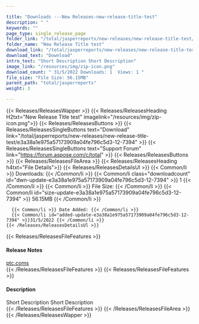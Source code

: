 ```yaml
---

title: "Downloads ---New Releases-new-release-title-test"
description: " "
keywords: ""
page_type: single_release_page
folder_link: "/total/jasperreports/new-releases/new-release-title-test/"
folder_name: "New Release Title test"
download_link: "/total/jasperreports/new-releases/new-release-title-test/e3a38a1e975a57173909a04fe796c5d3-12-7394"
download_text: "Download"
intro_text: "Short Description Short Description"
image_link: "/resources/img/zip-icon.png"
download_count: " 31/5/2022 Downloads: 1  Views: 1 "
file_size: "File Size: 56.15MB"
parent_path: "total/jasperreports"
weight: 3

---
```


{{< Releases/ReleasesWapper >}}
  {{< Releases/ReleasesHeading H2txt="New Release Title test" imagelink="/resources/img/zip-icon.png">}}
  {{< Releases/ReleasesButtons >}}
    {{< Releases/ReleasesSingleButtons text="Download" link="/total/jasperreports/new-releases/new-release-title-test/e3a38a1e975a57173909a04fe796c5d3-12-7394" >}}
    {{< Releases/ReleasesSingleButtons text="Support Forum" link="https://forum.aspose.com/c/total" >}}
  {{< Releases/ReleasesButtons >}}
  {{< Releases/ReleasesFileArea >}}
    {{< Releases/ReleasesHeading h4txt="File Details">}}
    {{< Releases/ReleasesDetailsUl >}}
      {{< Common/li >}} Downloads: {{< /Common/li >}}
      {{< Common/li class="downloadcount" id="dwn-update-e3a38a1e975a57173909a04fe796c5d3-12-7394" >}} 1 {{< /Common/li >}}
      {{< Common/li >}} File Size: {{< /Common/li >}}
      {{< Common/li id="size-update-e3a38a1e975a57173909a04fe796c5d3-12-7394" >}} 56.15MB {{< /Common/li >}}

      {{< Common/li >}} Date Added: {{< /Common/li >}}
      {{< Common/li id="added-update-e3a38a1e975a57173909a04fe796c5d3-12-7394" >}}31/5/2022 {{< /Common/li >}}
    {{< /Releases/ReleasesDetailsUl >}}

  {{< Releases/ReleasesFileFeatures >}}
      <h4>Release Notes</h4><div><a href='ptc.coms'>ptc.coms</a></div>
  {{< /Releases/ReleasesFileFeatures >}}
  {{< Releases/ReleasesFileFeatures >}}
      <h4>Description</h4><div class="HTMLDescription">Short Description Short Description</div>
  {{< /Releases/ReleasesFileFeatures >}}
 {{< /Releases/ReleasesFileArea >}}
{{< /Releases/ReleasesWapper >}}


